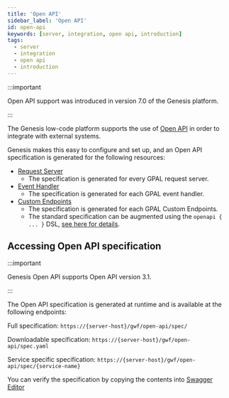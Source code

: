 ```yaml
---
title: 'Open API'
sidebar_label: 'Open API'
id: open-api
keywords: [server, integration, open api, introduction]
tags:
  - server
  - integration
  - open api
  - introduction
---
```


:::important

Open API support was introduced in version 7.0 of the Genesis platform.

:::

The Genesis low-code platform supports the use of [Open API](https://swagger.io/specification/) in order to integrate with external systems. 

Genesis makes this easy to configure and set up, and an Open API specification is generated for the following resources:

* [Request Server](../../../../server/request-server/introduction/)
  * The specification is generated for every GPAL request server.
* [Event Handler](../../../../server/event-handler/introduction/)
  * The specification is generated for each GPAL event handler.
* [Custom Endpoints](../custom-endpoints/introduction/)
  * The specification is generated for each GPAL Custom Endpoints.
  * The standard specification can be augmented using the `openapi { ... }` DSL, [see here for details](../custom-endpoints/advanced/#openapi).

## Accessing Open API specification

:::important

Genesis Open API supports Open API version 3.1.

:::

The Open API specification is generated at runtime and is available at the following endpoints:

Full specification: 
`https://{server-host}/gwf/open-api/spec/`

Downloadable specification: 
`https://{server-host}/gwf/open-api/spec.yaml`

Service specific specification: 
`https://{server-host}/gwf/open-api/spec/{service-name}`

You can verify the specification by copying the contents into [Swagger Editor](https://editor-next.swagger.io/)